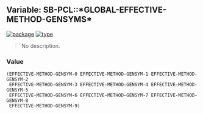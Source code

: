 ## Variable: SB-PCL::\*GLOBAL-EFFECTIVE-METHOD-GENSYMS\*
[![package](https://img.shields.io/badge/Package-SB--PCL-5f9ea0.svg?style=social&colorA=999999)](../) [![type](https://img.shields.io/badge/Type-Variable-5f9ea0.svg?style=social&colorA=999999)](../#variable) 

> No description.

### Value
```
(EFFECTIVE-METHOD-GENSYM-0 EFFECTIVE-METHOD-GENSYM-1 EFFECTIVE-METHOD-GENSYM-2
 EFFECTIVE-METHOD-GENSYM-3 EFFECTIVE-METHOD-GENSYM-4 EFFECTIVE-METHOD-GENSYM-5
 EFFECTIVE-METHOD-GENSYM-6 EFFECTIVE-METHOD-GENSYM-7 EFFECTIVE-METHOD-GENSYM-8
 EFFECTIVE-METHOD-GENSYM-9)
```
